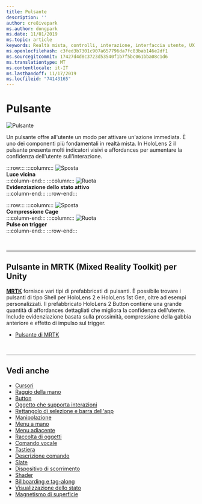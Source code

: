 ```yaml
---
title: Pulsante
description: ''
author: cre8ivepark
ms.author: dongpark
ms.date: 11/01/2019
ms.topic: article
keywords: Realtà mista, controlli, interazione, interfaccia utente, UX
ms.openlocfilehash: c3fed3b7301c907a657796da7fc83bab146e2df1
ms.sourcegitcommit: 17427d4d8c3723d53540f1b7f5bc061bba08c1d6
ms.translationtype: MT
ms.contentlocale: it-IT
ms.lasthandoff: 11/17/2019
ms.locfileid: "74143165"
---
```

# <a name="button"></a>Pulsante

![Pulsante](images/UX/UX_Hero_Button.jpg)

Un pulsante offre all'utente un modo per attivare un'azione immediata. È uno dei componenti più fondamentali in realtà mista. In HoloLens 2 il pulsante presenta molti indicatori visivi e affordances per aumentare la confidenza dell'utente sull'interazione. 


:::row:::
    :::column:::
       ![Sposta](images/UX/UX_Button_Affordance_ProximityLight.jpg)<br>
       **Luce vicina**<br>
    :::column-end:::
    :::column:::
       ![Ruota](images/UX/UX_Button_Affordance_FocusHighlight.jpg)<br>
        **Evidenziazione dello stato attivo**<br>
    :::column-end:::
:::row-end:::

:::row:::
    :::column:::
       ![Sposta](images/UX/UX_Button_Affordance_Compression.jpg)<br>
       **Compressione Cage**<br>
    :::column-end:::
    :::column:::
       ![Ruota](images/UX/UX_Button_Affordance_Pulse.jpg)<br>
        **Pulse on trigger**<br>
    :::column-end:::
:::row-end:::

<br>


---

## <a name="button-in-mrtkmixed-reality-toolkit-for-unity"></a>Pulsante in MRTK (Mixed Reality Toolkit) per Unity
**[MRTK](https://github.com/Microsoft/MixedRealityToolkit-Unity)** fornisce vari tipi di prefabbricati di pulsanti. È possibile trovare i pulsanti di tipo Shell per HoloLens 2 e HoloLens 1st Gen, oltre ad esempi personalizzati. Il prefabbricato HoloLens 2 Button contiene una grande quantità di affordances dettagliati che migliora la confidenza dell'utente. Include evidenziazione basata sulla prossimità, compressione della gabbia anteriore e effetto di impulso sul trigger.

* [Pulsante di MRTK](https://microsoft.github.io/MixedRealityToolkit-Unity/Documentation/README_Button.html)



<br>

---


## <a name="see-also"></a>Vedi anche

* [Cursori](cursors.md)
* [Raggio della mano](point-and-commit.md)
* [Button](button.md)
* [Oggetto che supporta interazioni](interactable-object.md)
* [Rettangolo di selezione e barra dell'app](app-bar-and-bounding-box.md)
* [Manipolazione](direct-manipulation.md)
* [Menu a mano](hand-menu.md)
* [Menu adiacente](near-menu.md)
* [Raccolta di oggetti](object-collection.md)
* [Comando vocale](voice-input.md)
* [Tastiera](keyboard.md)
* [Descrizione comando](tooltip.md)
* [Slate](slate.md)
* [Dispositivo di scorrimento](slider.md)
* [Shader](shader.md)
* [Billboarding e tag-along](billboarding-and-tag-along.md)
* [Visualizzazione dello stato](progress.md)
* [Magnetismo di superficie](surface-magnetism.md)
